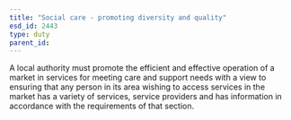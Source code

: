 ```yaml
---
title: "Social care - promoting diversity and quality"
esd_id: 2443
type: duty
parent_id:  
---
```


A local authority must promote the efficient and effective operation of a market in services for meeting care and support needs with a view to ensuring that any person in its area wishing to access services in the market has a variety of services, service providers and has information in accordance with the requirements of that section.

